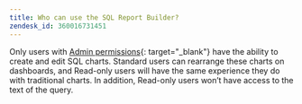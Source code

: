 ```yaml
---
title: Who can use the SQL Report Builder?
zendesk_id: 360016731451
---
```


Only users with [Admin permissions](../administrator/user-management/user-management.md){: target="_blank"} have the ability to create and edit SQL charts. Standard users can rearrange these charts on dashboards, and Read-only users will have the same experience they do with traditional charts. In addition, Read-only users won’t have access to the text of the query.
